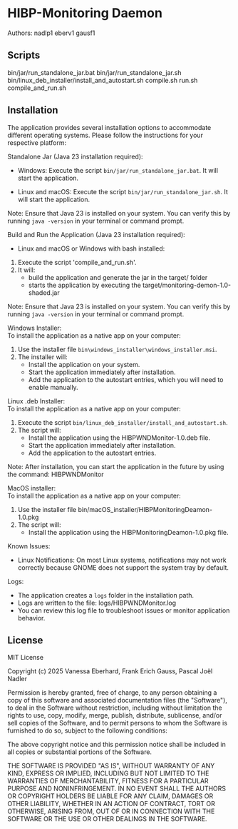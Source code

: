# HIBP-Monitoring Daemon
Authors:
nadlp1
eberv1
gausf1

## Scripts
bin/jar/run_standalone_jar.bat
bin/jar/run_standalone_jar.sh
bin/linux_deb_installer/install_and_autostart.sh
compile.sh
run.sh
compile_and_run.sh

## Installation
The application provides several installation options to accommodate different operating systems. Please follow the instructions for your respective platform:

Standalone Jar (Java 23 installation required): <br>
- Windows:
  Execute the script `bin/jar/run_standalone_jar.bat`. It will start the application.

- Linux and macOS:
  Execute the script `bin/jar/run_standalone_jar.sh`. It will start the application.

Note: Ensure that Java 23 is installed on your system. You can verify this by running `java -version` in your terminal or command prompt.

Build and Run the Application (Java 23 installation required): <br>
- Linux and macOS or Windows with bash installed:
 1. Execute the script 'compile_and_run.sh'.
2. It will:
   - build the application and generate the jar in the target/ folder
   - starts the application by executing the target/monitoring-demon-1.0-shaded.jar

Note: Ensure that Java 23 is installed on your system. You can verify this by running `java -version` in your terminal or command prompt.

Windows Installer: <br>
To install the application as a native app on your computer:
1. Use the installer file `bin\windows_installer\windows_installer.msi`.
2. The installer will:
   - Install the application on your system.
   - Start the application immediately after installation.
   - Add the application to the autostart entries, which you will need to enable manually.

Linux .deb Installer: <br>
To install the application as a native app on your computer:
1. Execute the script `bin/linux_deb_installer/install_and_autostart.sh`.
2. The script will:
   - Install the application using the HIBPWNDMonitor-1.0.deb file.
   - Start the application immediately after installation.
   - Add the application to the autostart entries.

Note: After installation, you can start the application in the future by using the command: HIBPWNDMonitor

MacOS installer: <br>
To install the application as a native app on your computer:
1. Use the installer file bin/macOS_installer/HIBPMonitoringDeamon-1.0.pkg
2. The script will:
   - Install the application using the HIBPMonitoringDeamon-1.0.pkg file.


Known Issues: <br>
- Linux Notifications:
  On most Linux systems, notifications may not work correctly because GNOME does not support the system tray by default.

Logs: <br>
- The application creates a `logs` folder in the installation path.
- Logs are written to the file:
  logs/HIBPWNDMonitor.log
- You can review this log file to troubleshoot issues or monitor application behavior.


## License

MIT License

Copyright (c) 2025 Vanessa Eberhard, Frank Erich Gauss, Pascal Joël Nadler

Permission is hereby granted, free of charge, to any person obtaining a copy
of this software and associated documentation files (the "Software"), to deal
in the Software without restriction, including without limitation the rights
to use, copy, modify, merge, publish, distribute, sublicense, and/or sell
copies of the Software, and to permit persons to whom the Software is
furnished to do so, subject to the following conditions:

The above copyright notice and this permission notice shall be included in all
copies or substantial portions of the Software.

THE SOFTWARE IS PROVIDED "AS IS", WITHOUT WARRANTY OF ANY KIND, EXPRESS OR
IMPLIED, INCLUDING BUT NOT LIMITED TO THE WARRANTIES OF MERCHANTABILITY,
FITNESS FOR A PARTICULAR PURPOSE AND NONINFRINGEMENT. IN NO EVENT SHALL THE
AUTHORS OR COPYRIGHT HOLDERS BE LIABLE FOR ANY CLAIM, DAMAGES OR OTHER
LIABILITY, WHETHER IN AN ACTION OF CONTRACT, TORT OR OTHERWISE, ARISING FROM,
OUT OF OR IN CONNECTION WITH THE SOFTWARE OR THE USE OR OTHER DEALINGS IN THE
SOFTWARE.
